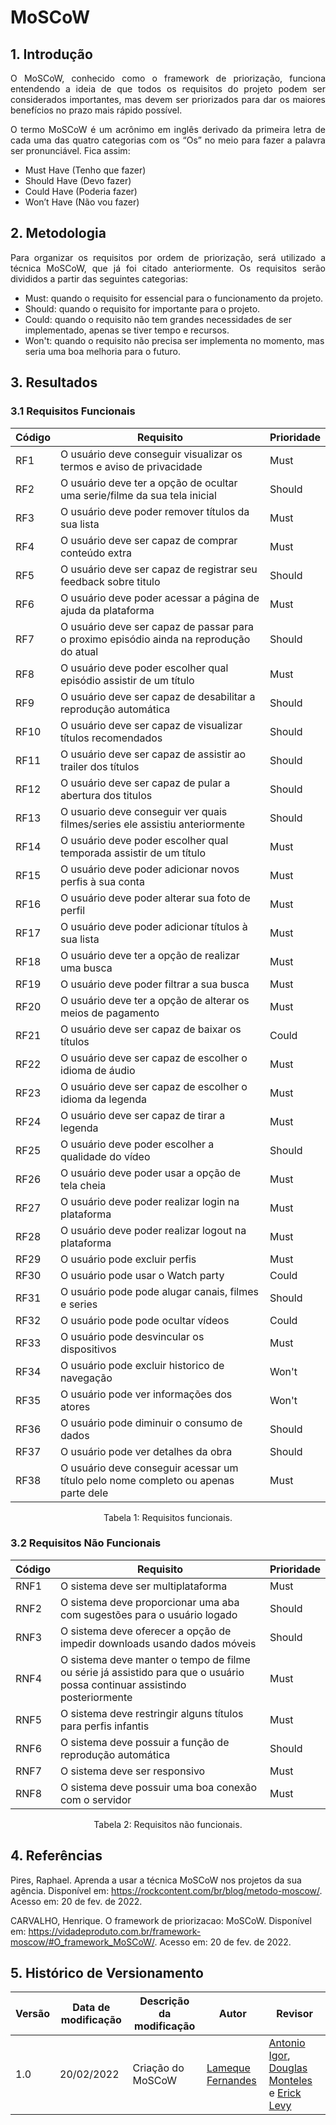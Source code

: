# MoSCoW

## 1. Introdução

<p align="justify">
O MoSCoW, conhecido como o framework de priorização, funciona entendendo a ideia de que todos os requisitos do projeto podem ser considerados importantes, mas devem ser priorizados para dar os maiores benefícios no prazo mais rápido possível.
</p>
<p align="justify">
O termo MoSCoW é um acrônimo em inglês derivado da primeira letra de cada uma das quatro categorias com os “Os” no meio para fazer a palavra ser pronunciável. Fica assim:
</p>


- Must Have (Tenho que fazer)
- Should Have (Devo fazer)
- Could Have (Poderia fazer)
- Won’t Have (Não vou fazer)

## 2. Metodologia

<p align="justify">
Para organizar os requisitos por ordem de priorização, será utilizado a técnica MoSCoW, que já foi citado anteriormente. Os requisitos serão divididos a partir das seguintes categorias:
</p>

- Must: quando o requisito for essencial para o funcionamento da projeto.
- Should: quando o requisito for importante para o projeto.
- Could: quando o requisito não tem grandes necessidades de ser implementado, apenas se tiver tempo e recursos.
- Won't: quando o requisito não precisa ser implementa no momento, mas seria uma boa melhoria para o futuro.

## 3. Resultados

### 3.1 Requisitos Funcionais

| Código | Requisito| Prioridade |
|--|--|--|
|RF1| O usuário deve conseguir visualizar os termos e aviso de privacidade |Must|
|RF2| O usuário deve ter a opção de ocultar uma serie/filme da sua tela inicial |Should|
|RF3| O usuário deve poder remover títulos da sua lista |Must|
|RF4| O usuário deve ser capaz de comprar conteúdo extra |Must|
|RF5| O usuário deve ser capaz de registrar seu feedback sobre titulo |Should|
|RF6| O usuário deve poder acessar a página de ajuda da plataforma|Must|
|RF7| O usuário deve ser capaz de passar para o proximo episódio ainda na reprodução do atual|Should|
|RF8| O usuário deve poder escolher qual episódio assistir de um título |Must|
|RF9| O usuário deve ser capaz de desabilitar a reprodução automática |Should|
|RF10| O usuário deve ser capaz de visualizar títulos recomendados |Should|
|RF11| O usuário deve ser capaz de assistir ao trailer dos títulos |Should|
|RF12| O usuário deve ser capaz de pular a abertura dos titulos |Should|
|RF13| O usuario deve conseguir ver quais filmes/series ele assistiu anteriormente |Should|
|RF14| O usuário deve poder escolher qual temporada assistir de um título |Must|
|RF15|O usuário deve poder adicionar novos perfis à sua conta|Must|
|RF16|O usuário deve poder alterar sua foto de perfil|Must|
|RF17|O usuário deve poder adicionar títulos à sua lista|Must|
|RF18|O usuário deve ter a opção de realizar uma busca|Must|
|RF19|O usuário deve poder filtrar a sua busca|Must|
|RF20|O usuário deve ter a opção de alterar os meios de pagamento|Must|
|RF21|O usuário deve ser capaz de baixar os títulos|Could|
|RF22|O usuário deve ser capaz de escolher o idioma de áudio|Must|
|RF23|O usuário deve ser capaz de escolher o idioma da legenda|Must|
|RF24|O usuário deve ser capaz de tirar a legenda|Must|
|RF25|O usuário deve poder escolher a qualidade do vídeo|Should|
|RF26|O usuário deve poder usar a opção de tela cheia|Must|
|RF27|O usuário deve poder realizar login na plataforma|Must|
|RF28|O usuário deve poder realizar logout na plataforma|Must|
|RF29| O usuário pode excluir perfis|Must|
|RF30| O usuário pode usar o Watch party|Could|
|RF31| O usuário pode pode alugar canais, filmes e series|Should|
|RF32| O usuário pode pode ocultar vídeos|Could|
|RF33| O usuário pode desvincular os dispositivos |Must|
|RF34| O usuário pode excluir historico de navegação|Won't|
|RF35| O usuário pode ver informações dos atores |Won't|
|RF36| O usuário pode diminuir o consumo de dados|Should|
|RF37| O usuário pode ver detalhes da obra |Should|
|RF38| O usuário deve conseguir acessar um título pelo nome completo ou apenas parte dele |Must|

<center>
Tabela 1: Requisitos funcionais.
</center>

### 3.2 Requisitos Não Funcionais

| Código | Requisito| Prioridade |
|--|--|--|
|RNF1| O sistema deve ser multiplataforma |Must|
|RNF2| O sistema deve proporcionar uma aba com sugestões para o usuário logado|Should|
|RNF3| O sistema deve oferecer a opção de impedir downloads usando dados móveis |Should|
|RNF4| O sistema deve manter o tempo de filme ou série já assistido para que o usuário possa continuar assistindo posteriormente |Must|
|RNF5|O sistema deve restringir alguns títulos para perfis infantis|Must|
|RNF6|O sistema deve possuir a função de reprodução automática|Should|
|RNF7|O sistema deve ser responsivo|Must|
|RNF8|O sistema deve possuir uma boa conexão com o servidor|Must|

<center>
Tabela 2: Requisitos não funcionais.
</center>


## 4. Referências

Pires, Raphael. Aprenda a usar a técnica MoSCoW nos projetos da sua agência. Disponível em: <https://rockcontent.com/br/blog/metodo-moscow/>. Acesso em: 20 de fev. de 2022.

CARVALHO, Henrique. O framework de priorizacao: MoSCoW. Disponível em: <https://vidadeproduto.com.br/framework-moscow/#O_framework_MoSCoW/>. Acesso em: 20 de fev. de 2022.


## 5. Histórico de Versionamento

|Versão|Data de modificação|Descrição da modificação|Autor|Revisor|
|-|-|-|-|-|
|1.0|20/02/2022|Criação do MoSCoW|[Lameque Fernandes](https://github.com/lamequefernandes)|[Antonio Igor](https://github.com/antonioigorcarvalho), [Douglas Monteles](https://github.com/douglasmonteles) e [Erick Levy](https://github.com/ericklevy)|

